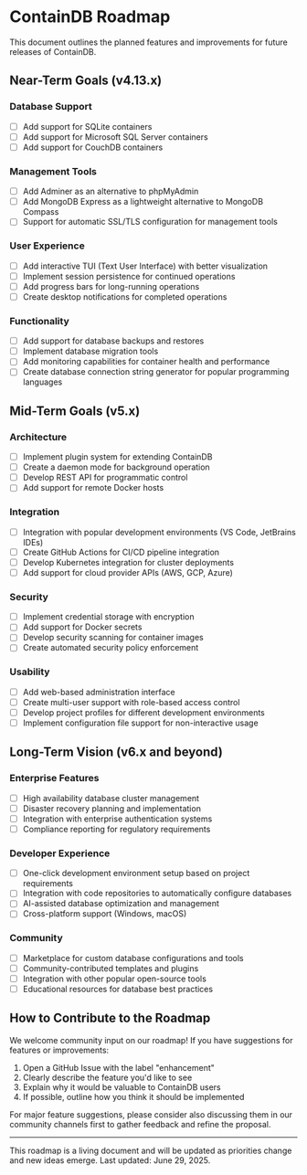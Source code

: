 # ContainDB Roadmap

This document outlines the planned features and improvements for future releases of ContainDB.

## Near-Term Goals (v4.13.x)

### Database Support
- [ ] Add support for SQLite containers
- [ ] Add support for Microsoft SQL Server containers 
- [ ] Add support for CouchDB containers

### Management Tools
- [ ] Add Adminer as an alternative to phpMyAdmin
- [ ] Add MongoDB Express as a lightweight alternative to MongoDB Compass
- [ ] Support for automatic SSL/TLS configuration for management tools

### User Experience
- [ ] Add interactive TUI (Text User Interface) with better visualization
- [ ] Implement session persistence for continued operations
- [ ] Add progress bars for long-running operations
- [ ] Create desktop notifications for completed operations

### Functionality
- [ ] Add support for database backups and restores
- [ ] Implement database migration tools
- [ ] Add monitoring capabilities for container health and performance
- [ ] Create database connection string generator for popular programming languages

## Mid-Term Goals (v5.x)

### Architecture
- [ ] Implement plugin system for extending ContainDB
- [ ] Create a daemon mode for background operation
- [ ] Develop REST API for programmatic control
- [ ] Add support for remote Docker hosts

### Integration
- [ ] Integration with popular development environments (VS Code, JetBrains IDEs)
- [ ] Create GitHub Actions for CI/CD pipeline integration
- [ ] Develop Kubernetes integration for cluster deployments
- [ ] Add support for cloud provider APIs (AWS, GCP, Azure)

### Security
- [ ] Implement credential storage with encryption
- [ ] Add support for Docker secrets
- [ ] Develop security scanning for container images
- [ ] Create automated security policy enforcement

### Usability
- [ ] Add web-based administration interface
- [ ] Create multi-user support with role-based access control
- [ ] Develop project profiles for different development environments
- [ ] Implement configuration file support for non-interactive usage

## Long-Term Vision (v6.x and beyond)

### Enterprise Features
- [ ] High availability database cluster management
- [ ] Disaster recovery planning and implementation
- [ ] Integration with enterprise authentication systems
- [ ] Compliance reporting for regulatory requirements

### Developer Experience
- [ ] One-click development environment setup based on project requirements
- [ ] Integration with code repositories to automatically configure databases
- [ ] AI-assisted database optimization and management
- [ ] Cross-platform support (Windows, macOS)

### Community
- [ ] Marketplace for custom database configurations and tools
- [ ] Community-contributed templates and plugins
- [ ] Integration with other popular open-source tools
- [ ] Educational resources for database best practices

## How to Contribute to the Roadmap

We welcome community input on our roadmap! If you have suggestions for features or improvements:

1. Open a GitHub Issue with the label "enhancement"
2. Clearly describe the feature you'd like to see
3. Explain why it would be valuable to ContainDB users
4. If possible, outline how you think it should be implemented

For major feature suggestions, please consider also discussing them in our community channels first to gather feedback and refine the proposal.

---

This roadmap is a living document and will be updated as priorities change and new ideas emerge. Last updated: June 29, 2025.
